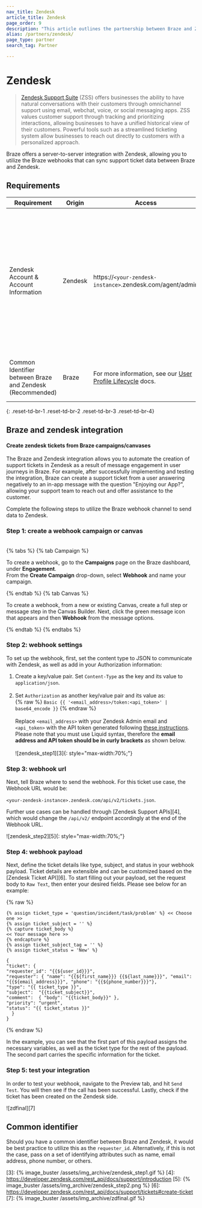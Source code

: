 ```yaml
---
nav_title: Zendesk
article_title: Zendesk
page_order: 9
description: "This article outlines the partnership between Braze and Zendesk, a popular support suite that allows you to utilize Braze webhooks that can sync support data between the two platforms."
alias: /partners/zendesk/
page_type: partner
search_tag: Partner

---
```


# Zendesk

> [Zendesk Support Suite](https://www.zendesk.com/support-suite/) (ZSS) offers businesses the ability to have natural conversations with their customers through omnichannel support using email, webchat, voice, or social messaging apps. ZSS values customer support through tracking and prioritizing interactions, allowing businesses to have a unified historical view of their customers. Powerful tools such as a streamlined ticketing system allow businesses to reach out directly to customers with a personalized approach. 

Braze offers a server-to-server integration with Zendesk, allowing you to utilize the Braze webhooks that can sync support ticket data between Braze and Zendesk.

## Requirements

| Requirement | Origin | Access | Description |
|---|---|---|---|
| Zendesk Account & Account Information | Zendesk | https://`<your-zendesk-instance>`.zendesk.com/agent/admin | An active Zendesk Account __with admin privileges__ is required to utilize the Braze integration.<br><br>The Zendesk API token is necessary to be able to send requests from Braze to the Zendesk Ticket endpoint. |
| Common Identifier between Braze and Zendesk (Recommended) | Braze | For more information, see our [User Profile Lifecycle][1] docs. | A [common identifier](#common-identifier) between Braze and Zendesk is recommended. |
{: .reset-td-br-1 .reset-td-br-2 .reset-td-br-3  .reset-td-br-4}

## Braze and zendesk integration
#### Create zendesk tickets from Braze campaigns/canvases

The Braze and Zendesk integration allows you to automate the creation of support tickets in Zendesk as a result of message engagement in user journeys in Braze. For example, after successfully implementing and testing the integration, Braze can create a support ticket from a user answering negatively to an in-app message with the question "Enjoying our App?", allowing your support team to reach out and offer assistance to the customer.

Complete the following steps to utilize the Braze webhook channel to send data to Zendesk.

### Step 1: create a webhook campaign or canvas
<br>
{% tabs %}
{% tab Campaign %}

To create a webhook, go to the **Campaigns** page on the Braze dashboard, under **Engagement**. <br>From the **Create Campaign** drop-down, select **Webhook** and name your campaign.

{% endtab %}
{% tab Canvas %}

To create a webhook, from a new or existing Canvas, create a full step or message step in the Canvas Builder. Next, click the green message icon that appears and then **Webhook** from the message options.

{% endtab %}
{% endtabs %}

### Step 2: webhook settings
To set up the webhook, first, set the content type to JSON to communicate with Zendesk, as well as add in your Authorization information:

1. Create a key/value pair. Set `Content-Type` as the key and its value to `application/json`.<br><br>
2. Set `Authorization` as another key/value pair and its value as: <br /> 
{% raw %} `Basic {{ '<email_address>/token:<api_token>' | base64_encode }}` {% endraw %}<br><br>Replace `<email_address>` with your Zendesk Admin email and `<api_token>` with the API token generated following [these instructions][2]. Please note that you must use Liquid syntax, therefore the __email address and API token should be in curly brackets__ as shown below. <br><br>![zendesk_step1][3]{: style="max-width:70%;"}

### Step 3: webhook url

Next, tell Braze where to send the webhook. For this ticket use case, the Webhook URL would be:

`<your-zendesk-instance>.zendesk.com/api/v2/tickets.json`. 

Further use cases can be handled through [Zendesk Support APIs][4], which would change the `/api/v2/` endpoint accordingly at the end of the Webhook URL.

![zendesk_step2][5]{: style="max-width:70%;"}

### Step 4: webhook payload
Next, define the ticket details like type, subject, and status in your webhook payload. Ticket details are extensible and can be customized based on the [Zendesk Ticket API][6]. To start filling out your payload, set the request body to `Raw Text`, then enter your desired fields. Please see below for an example:

{% raw %}
```
{% assign ticket_type = 'question/incident/task/problem' %} << Choose one >>
{% assign ticket_subject = '' %}
{% capture ticket_body %}
<< Your message here >>
{% endcapture %}
{% assign ticket_subject_tag = '' %}
{% assign ticket_status = 'New' %}

{
"ticket": {
"requester_id": "{{${user_id}}}", 
"requester": { "name": "{{${first_name}}} {{${last_name}}}", "email": "{{${email_address}}}", "phone": "{{${phone_number}}}"},
"type": "{{ ticket_type }}",
"subject":  "{{ticket_subject}}",
"comment":  { "body": "{{ticket_body}}" },
"priority": "urgent",
"status": "{{ ticket_status }}"
  }
}
```
{% endraw %}

In the example, you can see that the first part of this payload assigns the necessary variables, as well as the ticket type for the rest of the payload. The second part carries the specific information for the ticket. 

### Step 5: test your integration

In order to test your webhook, navigate to the Preview tab, and hit `Send Test`. You will then see if the call has been successful. Lastly, check if the ticket has been created on the Zendesk side.

![zdfinal][7]

## Common identifier

Should you have a common identifier between Braze and Zendesk, it would be best practice to utilize this as the `requester_id`. Alternatively, if this is not the case, pass on a set of identifying attributes such as name, email address, phone number, or others.

[1]: {{site.baseurl}}/user_guide/data_and_analytics/user_data_collection/user_profile_lifecycle/
[2]: https://support.zendesk.com/hc/en-us/articles/226022787-Generating-a-new-API-token-\
[3]: {% image_buster /assets/img_archive/zendesk_step1.gif %}
[4]: https://developer.zendesk.com/rest_api/docs/support/introduction
[5]: {% image_buster /assets/img_archive/zendesk_step2.png %}
[6]: https://developer.zendesk.com/rest_api/docs/support/tickets#create-ticket
[7]: {% image_buster /assets/img_archive/zdfinal.gif %}